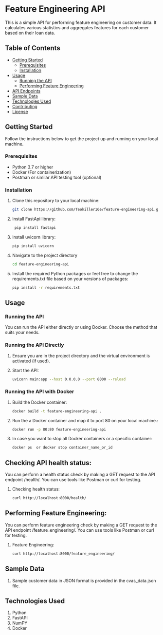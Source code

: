 # Feature Engineering API

This is a simple API for performing feature engineering on customer data. It calculates various statistics and aggregates features for each customer based on their loan data.

## Table of Contents

- [Getting Started](#getting-started)
  - [Prerequisites](#prerequisites)
  - [Installation](#installation)
- [Usage](#usage)
  - [Running the API](#running-the-api)
  - [Performing Feature Engineering](#performing-feature-engineering)
- [API Endpoints](#api-endpoints)
- [Sample Data](#sample-data)
- [Technologies Used](#technologies-used)
- [Contributing](#contributing)
- [License](#license)

## Getting Started

Follow the instructions below to get the project up and running on your local machine.

### Prerequisites

- Python 3.7 or higher
- Docker (For containerization)
- Postman or similar API testing tool (optional)

### Installation

1. Clone this repository to your local machine:

   ```bash
   git clone https://github.com/Teokiller16e/feature-engineering-api.git

2. Install FastApi library:
   ```bash
    pip install fastapi
3. Install uvicorn library:
    ```bash
    pip install uvicorn

4. Navigate to the project directory
    ```bash
    cd feature-engineering-api
5. Install the required Python packages or feel free to change the requirements.txt file based on your versions of packages:
    ```bash
    pip install -r requirements.txt


## Usage
### Running the API
You can run the API either directly or using Docker. Choose the method that suits your needs.

### Running the API Directly

1. Ensure you are in the project directory and the virtual environment is activated (if used).

2. Start the API:
    ```bash
   uvicorn main:app --host 0.0.0.0 --port 8000 --reload

### Running the API with Docker

1. Build the Docker container:
    ```bash
   docker build -t feature-engineering-api .

2. Run the a Docker container and map it to port 80 on your local machine.:
     ```bash
   docker run -p 80:80 feature-engineering-api
3. In case you want to stop all Docker containers or a specific container:
    ```bash
    docker ps  or docker stop container_name_or_id


## Checking API health status: 
You can perform a health status check by making a GET request to the API endpoint /health/. 
You can use tools like Postman or curl for testing.
1. Checking health status:
    ```bash
    curl http://localhost:8000/health/

## Performing Feature Engineering: 
You can perform feature engineering check by making a GET request to the API endpoint /feature_engineering/. 
You can use tools like Postman or curl for testing.
1. Feature Engineering:
    ```bash
    curl http://localhost:8000/feature_engineering/


## Sample Data
1. Sample customer data in JSON format is provided in the cvas_data.json file. 

## Technologies Used
1. Python
2. FastAPI
3. NumPY
4. Docker